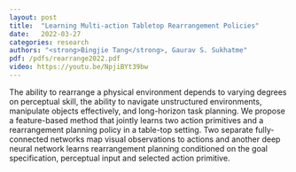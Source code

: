 ```yaml
---
layout: post
title:  "Learning Multi-action Tabletop Rearrangement Policies"
date:   2022-03-27
categories: research
authors: "<strong>Bingjie Tang</strong>, Gaurav S. Sukhatme"
pdf: /pdfs/rearrange2022.pdf
video: https://youtu.be/NpjiBYt39bw
---
```

The ability to rearrange a physical environment depends to varying degrees on perceptual skill, the ability to navigate unstructured environments, manipulate objects effectively, and long-horizon task planning. We propose a feature-based method that jointly learns two action primitives and a  rearrangement planning policy in a table-top setting. Two separate fully-connected networks map visual observations to actions and another deep neural network learns rearrangement planning conditioned on the goal specification, perceptual input and selected action primitive.